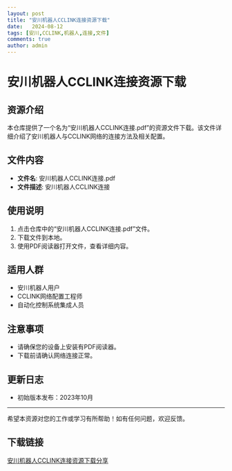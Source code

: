```yaml
---
layout: post
title: "安川机器人CCLINK连接资源下载"
date:   2024-08-12
tags: [安川,CCLINK,机器人,连接,文件]
comments: true
author: admin
---
```

# 安川机器人CCLINK连接资源下载

## 资源介绍

本仓库提供了一个名为“安川机器人CCLINK连接.pdf”的资源文件下载。该文件详细介绍了安川机器人与CCLINK网络的连接方法及相关配置。

## 文件内容

- **文件名**: 安川机器人CCLINK连接.pdf
- **文件描述**: 安川机器人CCLINK连接

## 使用说明

1. 点击仓库中的“安川机器人CCLINK连接.pdf”文件。
2. 下载文件到本地。
3. 使用PDF阅读器打开文件，查看详细内容。

## 适用人群

- 安川机器人用户
- CCLINK网络配置工程师
- 自动化控制系统集成人员

## 注意事项

- 请确保您的设备上安装有PDF阅读器。
- 下载前请确认网络连接正常。

## 更新日志

- 初始版本发布：2023年10月

---

希望本资源对您的工作或学习有所帮助！如有任何问题，欢迎反馈。

## 下载链接

[安川机器人CCLINK连接资源下载分享](https://pan.quark.cn/s/9104af30368a)